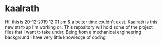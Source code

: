 # kaalrath
Hi! this is 20-12-2019 12:01 pm &amp; a better time couldn't exist. Kaalrath is this new start-up i'm working on. This repository will hold some of the project files that I want to take under. Being from a mechanical engineering background I have very little knowledge of coding

